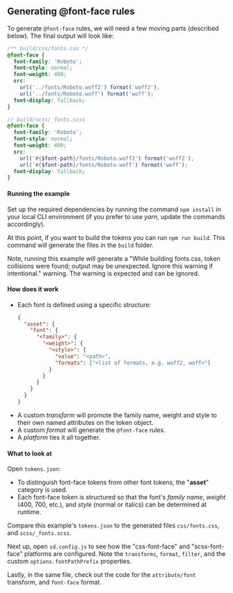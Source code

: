## Generating @font-face rules

To generate `@font-face` rules, we will need a few moving parts (described below). The final output will look like:

```css
/** build/css/fonts.css */
@font-face {
  font-family: 'Roboto';
  font-style: normal;
  font-weight: 400;
  src:
    url('../fonts/Roboto.woff2') format('woff2'),
    url('../fonts/Roboto.woff') format('woff');
  font-display: fallback;
}
```

```scss
// build/scss/_fonts.scss
@font-face {
  font-family: 'Roboto';
  font-style: normal;
  font-weight: 400;
  src:
    url('#{$font-path}/fonts/Roboto.woff2') format('woff2'),
    url('#{$font-path}/fonts/Roboto.woff') format('woff');
  font-display: fallback;
}
```

#### Running the example

Set up the required dependencies by running the command `npm install` in your local CLI environment (if you prefer to use _yarn_, update the commands accordingly).

At this point, if you want to build the tokens you can run `npm run build`. This command will generate the files in the `build` folder.

Note, running this example will generate a "While building fonts.css, token collisions were found; output may be unexpected. Ignore this warning if intentional." warning. The warning is expected and can be ignored.

#### How does it work

- Each font is defined using a specific structure:
  ```json
  {
    "asset": {
      "font": {
        "<family>": {
          "<weight>": {
            "<style>": {
              "value": "<path>",
              "formats": ["<list of formats, e.g. woff2, woff>"]
            }
          }
        }
      }
    }
  }
  ```
- A custom _transform_ will promote the family name, weight and style to their own named attributes on the token object.
- A custom _format_ will generate the `@font-face` rules.
- A _platform_ ties it all together.

#### What to look at

Open `tokens.json`:

- To distinguish font-face tokens from other font tokens, the "**asset**" category is used.
- Each font-face token is structured so that the font's _family name_, _weight_ (400, 700, etc.), and _style_ (normal or italics) can be determined at runtime.

Compare this example's `tokens.json` to the generated files `css/fonts.css`, and `scss/_fonts.scss`.

Next up, open `sd.config.js` to see how the "css-font-face" and "scss-font-face" platforms are configured. Note the `transforms`, `format`, `filter`, and the custom `options.fontPathPrefix` properties.

Lastly, in the same file, check out the code for the `attribute/font` transform, and `font-face` format.
